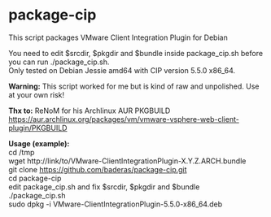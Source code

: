 # package-cip
This script packages VMware Client Integration Plugin for Debian<br />

You need to edit $srcdir, $pkgdir and $bundle inside package_cip.sh before you can run ./package_cip.sh.<br />
Only tested on Debian Jessie amd64 with CIP version 5.5.0 x86_64.<br />

**Warning:** This script worked for me but is kind of raw and unpolished. Use at your own risk!

**Thx to:**
ReNoM for his Archlinux AUR PKGBUILD<br />
https://aur.archlinux.org/packages/vm/vmware-vsphere-web-client-plugin/PKGBUILD

**Usage (example):**<br />
cd /tmp<br />
wget http://link/to/VMware-ClientIntegrationPlugin-X.Y.Z.ARCH.bundle <br />
git clone https://github.com/baderas/package-cip.git<br />
cd package-cip<br />
edit package_cip.sh and fix $srcdir, $pkgdir and $bundle <br />
./package_cip.sh<br />
sudo dpkg -i VMware-ClientIntegrationPlugin-5.5.0-x86_64.deb<br />
